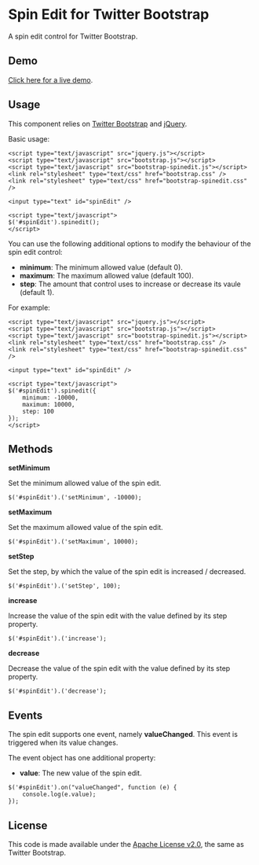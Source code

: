 # Spin Edit for Twitter Bootstrap

A spin edit control for Twitter Bootstrap.

## Demo

[Click here for a live demo](http://geersch.github.com/bootstrap-spinedit/demo.html).

## Usage

This component relies on [Twitter Bootstrap](http://twitter.github.com/bootstrap/) and [jQuery](http://jquery.com/).

Basic usage:

```
<script type="text/javascript" src="jquery.js"></script>
<script type="text/javascript" src="bootstrap.js"></script>
<script type="text/javascript" src="bootstrap-spinedit.js"></script>
<link rel="stylesheet" type="text/css" href="bootstrap.css" />
<link rel="stylesheet" type="text/css" href="bootstrap-spinedit.css" />

<input type="text" id="spinEdit" />

<script type="text/javascript">
$('#spinEdit').spinedit();
</script>
```

You can use the following additional options to modify the behaviour of the spin edit control:

* **minimum**: The minimum allowed value (default 0).
* **maximum**: The maximum allowed value (default 100).
* **step**: The amount that control uses to increase or decrease its vaule (default 1).

For example:

```
<script type="text/javascript" src="jquery.js"></script>
<script type="text/javascript" src="bootstrap.js"></script>
<script type="text/javascript" src="bootstrap-spinedit.js"></script>
<link rel="stylesheet" type="text/css" href="bootstrap.css" />
<link rel="stylesheet" type="text/css" href="bootstrap-spinedit.css" />

<input type="text" id="spinEdit" />

<script type="text/javascript">
$('#spinEdit').spinedit({
    minimum: -10000,
    maximum: 10000,
    step: 100
});
</script>
```

## Methods

**setMinimum**

Set the minimum allowed value of the spin edit.

```
$('#spinEdit').('setMinimum', -10000);
```

**setMaximum**

Set the maximum allowed value of the spin edit.

```
$('#spinEdit').('setMaximum', 10000);
```

**setStep**

Set the step, by which the value of the spin edit is increased / decreased.

```
$('#spinEdit').('setStep', 100);
```

**increase**

Increase the value of the spin edit with the value defined by its step property.

```
$('#spinEdit').('increase');
```

**decrease**

Decrease the value of the spin edit with the value defined by its step property.

```
$('#spinEdit').('decrease');
```

## Events

The spin edit supports one event, namely **valueChanged**. This event is triggered when its value changes.

The event object has one additional property:

* **value**: The new value of the spin edit.

```
$('#spinEdit').on("valueChanged", function (e) {
    console.log(e.value);
});
```

## License

This code is made available under the [Apache License v2.0](http://www.apache.org/licenses/LICENSE-2.0), 
the same as Twitter Bootstrap.